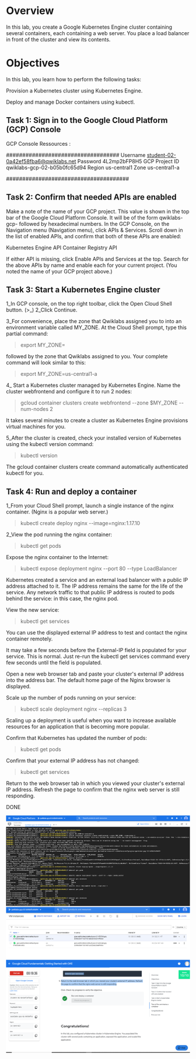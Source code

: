 # Overview
In this lab, you create a Google Kubernetes Engine cluster containing several containers, each containing a web server. You place a load balancer in front of the cluster and view its contents.

# Objectives
In this lab, you learn how to perform the following tasks:

Provision a Kubernetes cluster using Kubernetes Engine.

Deploy and manage Docker containers using kubectl.

## Task 1: Sign in to the Google Cloud Platform (GCP) Console

GCP Console Ressources  : 

###################################
Username
student-02-0a42ef58fba6@qwiklabs.net
Password
4L2mp2bFP8H5
GCP Project ID
qwiklabs-gcp-02-b05b0fc65d94
Region
us-central1
Zone
us-central1-a

######################################


## Task 2: Confirm that needed APIs are enabled
Make a note of the name of your GCP project. This value is shown in the top bar of the Google Cloud Platform Console. 
It will be of the form qwiklabs-gcp- followed by hexadecimal numbers.
In the GCP Console, on the Navigation menu (Navigation menu), click APIs & Services.
Scroll down in the list of enabled APIs, and confirm that both of these APIs are enabled:

Kubernetes Engine API
Container Registry API

If either API is missing, click Enable APIs and Services at the top. 
Search for the above APIs by name and enable each for your current project. (You noted the name of your GCP project above.)


## Task 3: Start a Kubernetes Engine cluster
1_In GCP console, on the top right toolbar, click the Open Cloud Shell button. (>_)
2_Click Continue.

3_For convenience, place the zone that Qwiklabs assigned you to into an environment variable called MY_ZONE. 
At the Cloud Shell prompt, type this partial command:

> export MY_ZONE=

followed by the zone that Qwiklabs assigned to you. Your complete command will look similar to this:

> export MY_ZONE=us-central1-a

4_ Start a Kubernetes cluster managed by Kubernetes Engine. Name the cluster webfrontend and configure it to run 2 nodes:

> gcloud container clusters create webfrontend --zone $MY_ZONE --num-nodes 2

It takes several minutes to create a cluster as Kubernetes Engine provisions virtual machines for you.

5_After the cluster is created, check your installed version of Kubernetes using the kubectl version command:

> kubectl version

The gcloud container clusters create command automatically authenticated kubectl for you.

## Task 4: Run and deploy a container

1_From your Cloud Shell prompt, launch a single instance of the nginx container. (Nginx is a popular web server.)
> kubectl create deploy nginx --image=nginx:1.17.10

2_View the pod running the nginx container:

> kubectl get pods

Expose the nginx container to the Internet:

> kubectl expose deployment nginx --port 80 --type LoadBalancer

Kubernetes created a service and an external load balancer with a public IP address attached to it. The IP address remains the same for the life of the service. Any network traffic to that public IP address is routed to pods behind the service: in this case, the nginx pod.

View the new service:

> kubectl get services

You can use the displayed external IP address to test and contact the nginx container remotely.

It may take a few seconds before the External-IP field is populated for your service. This is normal. Just re-run the kubectl get services command every few seconds until the field is populated.

Open a new web browser tab and paste your cluster's external IP address into the address bar. The default home page of the Nginx browser is displayed.

Scale up the number of pods running on your service:

> kubectl scale deployment nginx --replicas 3

Scaling up a deployment is useful when you want to increase available resources for an application that is becoming more popular.

Confirm that Kubernetes has updated the number of pods:

> kubectl get pods

Confirm that your external IP address has not changed:

> kubectl get services

Return to the web browser tab in which you viewed your cluster's external IP address. Refresh the page to confirm that the nginx web server is still responding.

DONE




![](imgs/Consol_cmd.PNG)
![](imgs/VM_instances.PNG)
![](imgs/lab_GCPFundamentals_GettingStartedwithKubernetesEngine.PNG)




